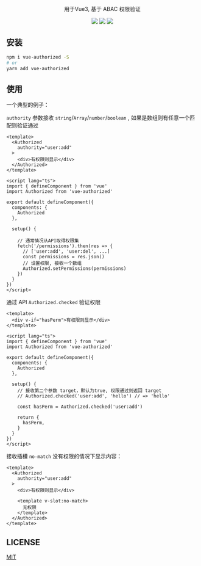 <p align="center">
  <p align="center">用于Vue3, 基于 ABAC 权限验证</p>
  <p align="center">
    <img src="https://img.shields.io/github/package-json/v/xjh22222228/vue-authorized" />
    <img src="https://img.shields.io/static/v1.svg?label=&message=Vue3&style=flat-square&color=3fb984" />
    <img src="https://img.shields.io/github/license/xjh22222228/vue-authorized" />
  </p>
</p>




## 安装
```bash
npm i vue-authorized -S
# or
yarn add vue-authorized
```


## 使用

一个典型的例子：

`authority` 参数接收 `string`/`Array`/`number`/`boolean` , 如果是数组则有任意一个匹配则验证通过
```vue
<template>
  <Authorized
    authority="user:add"
  >
    <div>有权限则显示</div>
  </Authorized>
</template>

<script lang="ts">
import { defineComponent } from 'vue'
import Authorized from 'vue-authorized'

export default defineComponent({
  components: {
    Authorized
  },

  setup() {
    
    // 通常情况从API取得权限集
    fetch('/permissions').then(res => {
      // ['user:add', 'user:del', ...]
      const permissions = res.json()
      // 设置权限, 接收一个数组
      Authorized.setPermissions(permissions)
    })
  }
})
</script>
```


通过 API `Authorized.checked` 验证权限
```vue
<template>
  <div v-if="hasPerm">有权限则显示</div>
</template>

<script lang="ts">
import { defineComponent } from 'vue'
import Authorized from 'vue-authorized'

export default defineComponent({
  components: {
    Authorized
  },

  setup() {
    // 接收第二个参数 target，默认为true, 权限通过则返回 target
    // Authorized.checked('user:add', 'hello') // => 'hello'

    const hasPerm = Authorized.checked('user:add')

    return {
      hasPerm,
    }
  }
})
</script>
```


接收插槽 `no-match` 没有权限的情况下显示内容：
```vue
<template>
  <Authorized
    authority="user:add"
  >
    <div>有权限则显示</div>

    <template v-slot:no-match>
      无权限
    </template>
  </Authorized>
</template>
```



## LICENSE
[MIT](./LICENSE)
